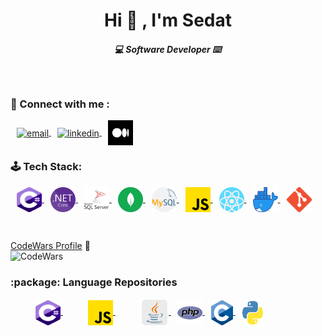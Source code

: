 
<h1 align="center">Hi 🥳  , I'm Sedat</h1>

<p align="center"></p>
<h5 align="center"> 💻  Software Developer  ⌨️ </h5>



<br>
<h3 align="left">📧 Connect with me : </h3>

<p align="left">
	<a href="mailto:sedatbilece@gmail.com" target="_blank" style="margin-left:10px">
		<img align="center" src="https://upload.wikimedia.org/wikipedia/commons/7/7e/Gmail_icon_%282020%29.svg" alt="email" height="40" width="40" />
	</a>
	<a href="https://www.linkedin.com/in/sedat-bilece" target="_blank" style="margin-left:10px">
		<img align="center" src="https://upload.wikimedia.org/wikipedia/commons/c/c9/Linkedin.svg" alt="linkedin" height="40" width="40" />
	</a>
 	<a href="https://medium.com/@sedatbilece" target="_blank" style="margin-left:10px">
		<img align="center" src="/images/medium.png" alt="Medium" height="40" width="40" />
	</a>
	
</p>

<h3 align="left">🕹️ Tech Stack:</h3>
<p align="left">
	<a href = "https://learn.microsoft.com/en-us/dotnet/csharp/" target="_blank" style="margin-left:10px">
		<img align="center" src="/images/csharp.png" alt="CSharp" height="40" width="40" />
	</a>
	<a href = "https://dotnet.microsoft.com/en-us/" target="_blank" style="margin-left:10px">
		<img align="center" src="/images/netcore.png" alt="Asp.Net Core" height="40" width="40" />
	</a>
	<a href = "https://www.microsoft.com/tr-tr/sql-server" target="_blank" style="margin-left:10px">
		<img align="center" src="/images/sql-server.png" alt="SQL Server" height="40" width="40" />
	</a>
 	<a href = "https://www.mongodb.com/" target="_blank" style="margin-left:10px">
		<img align="center" src="/images/mongo.jpg" alt="MongoDb" height="40" width="40" />
	</a>
	<a href = "https://www.mysql.com/" target="_blank" style="margin-left:10px">
		<img align="center" src="/images/mysql.png" alt="MySQL" height="40" width="40" />
	</a>
	<a href = "https://www.javascript.com/" target="_blank" style="margin-left:10px">
		<img align="center" src="/images/js.png" alt="Javascript" height="40" width="40" />
	</a>
	<a href = "https://reactjs.org/" target="_blank" style="margin-left:10px">
		<img align="center" src="/images/react.png" alt="React" height="40" width="40" />
	</a>
	<a href = "https://www.docker.com/" target="_blank" style="margin-left:10px">
		<img align="center" src="/images/docker.png" alt="Docker" height="40" width="40" />
	</a>
	<a href = "https://git-scm.com/" target="_blank" style="margin-left:10px">
		<img align="center" src="/images/git.png" alt="Git" height="40" width="40" />
	</a>
</p>

<br>
<p align="left">

  [CodeWars Profile](https://www.codewars.com/users/sedatbilece)  :abacus:     
	![CodeWars](https://www.codewars.com/users/sedatbilece/badges/large) 

 </p>
 

 <p align="left">
	
<h3 align="left"> :package: Language Repositories </h3>

<a href="https://github.com/sedatbilece/Codewars_Csharp_Cases/tree/master/Codewars_C%23_Cases/Cases" target="_blank" style="margin-left:40px">
		<img align="center" src="/images/csharp.png" alt="csharp.png" height="40" width="40" />
	</a>
	<a href="https://github.com/sedatbilece/JAVASCRIPT" target="_blank" style="margin-left:40px">
		<img align="center" src="/images/js.png" alt="javascript" height="40" width="40" />
	</a>
	<a href="https://github.com/sedatbilece/Java" target="_blank" style="margin-left:40px">
		<img align="center" src="/images/java.png" alt="java" height="45" width="45" />
	</a>
	<a href = "https://github.com/sedatbilece/PHP" target="_blank" style="margin-left:10px">
		<img align="center" src="/images/php.png" alt="Php" height="40" width="40" />
	</a>
	<a href = "https://github.com/sedatbilece/C-language" target="_blank" style="margin-left:10px">
		<img align="center" src="/images/c.png" alt="Php" height="40" width="35" />
	</a>
	<a href = "https://github.com/sedatbilece/Python" target="_blank" style="margin-left:10px">
		<img align="center" src="/images/python.png" alt="Php" height="40" width="35" />
	</a>
	

 </p>

